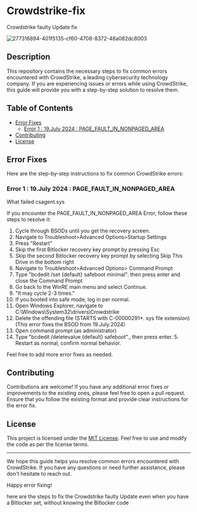# Crowdstrike-fix
Crowdstrike faulty Update fix


![277316894-401f5135-cf60-4708-8372-48a082dc8003](https://github.com/user-attachments/assets/15d27fff-c473-4110-9425-1f6977908f87)

## Description

This repository contains the necessary steps to fix common errors encountered with CrowdStrike, a leading cybersecurity technology company. If you are experiencing issues or errors while using CrowdStrike, this guide will provide you with a step-by-step solution to resolve them.

## Table of Contents

- [Error Fixes](#error-fixes)
    - [Error 1 : 19.July 2024 : PAGE_FAULT_IN_NONPAGED_AREA](#Error-1-:-19.July-2024-:-PAGE_FAULT_IN_NONPAGED_AREA)
- [Contributing](#contributing)
- [License](#license)

## Error Fixes

Here are the step-by-step instructions to fix common CrowdStrike errors:

### Error 1 : 19.July 2024 : PAGE_FAULT_IN_NONPAGED_AREA
What failed csagent.sys

If you encounter the PAGE_FAULT_IN_NONPAGED_AREA Error, follow these steps to resolve it:

1. Cycle through BSODs until you get the recovery screen.
2. Navigate to Troubleshoot>Advanced Options>Startup Settings
3. Press "Restart"
4. Skip the first Bitlocker recovery key prompt by pressing Esc
5. Skip the second Bitlocker recovery key prompt by selecting Skip This Drive in the bottom right
6. Navigate to Troubleshoot>Advanced Options> Command Prompt
7. Type "bcdedit /set {default} safeboot minimal". then press enter and close the Command Prompt
8. Go back to the WinRE main menu and select Continue.
9. "It may cycle 2-3 times."
11. If you booted into safe mode, log in per normal.
12. Open Windows Explorer, navigate to C:\Windows\System32\drivers\Crowdstrike
13. Delete the offending file (STARTS with C-00000291*. sys file extension) (This error fixes the BSOD from 19.July.2024)
14. Open command prompt (as administrator)
15. Type "bcdedit /deletevalue {default} safeboot"., then press enter. 5. Restart as normal, confirm normal behavior.


Feel free to add more error fixes as needed.

## Contributing

Contributions are welcome! If you have any additional error fixes or improvements to the existing ones, please feel free to open a pull request. Ensure that you follow the existing format and provide clear instructions for the error fix.

## License

This project is licensed under the [MIT License](LICENSE). Feel free to use and modify the code as per the license terms.

---

We hope this guide helps you resolve common errors encountered with CrowdStrike. If you have any questions or need further assistance, please don't hesitate to reach out.

Happy error fixing!


here are the steps to fix the Crowdstrike faulty Update even when you have a Bitlocker set, without knowing the Bitlocker code
